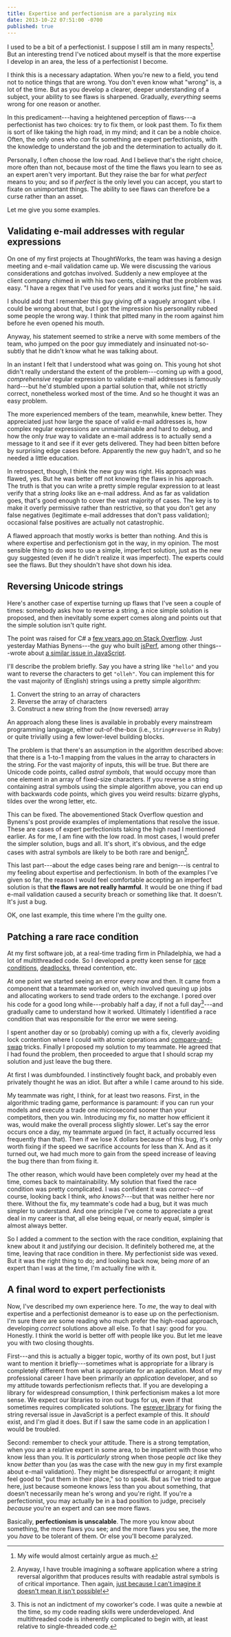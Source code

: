 ```yaml
---
title: Expertise and perfectionism are a paralyzing mix
date: 2013-10-22 07:51:00 -0700
published: true
---
```


I used to be a bit of a perfectionist. I suppose I still am in many respects[^still-a-perfectionist]. But an interesting trend I've noticed about myself is that the more expertise I develop in an area, the less of a perfectionist I become.

I think this is a necessary adaptation. When you're new to a field, you tend not to notice things that are wrong. You don't even know what "wrong" is, a lot of the time. But as you develop a clearer, deeper understanding of a subject, your ability to see flaws is sharpened. Gradually, *everything* seems wrong for one reason or another.

In this predicament---having a heightened perception of flaws---a perfectionist has two choices: try to fix them, or look past them. To fix them is sort of like taking the high road, in my mind; and it can be a noble choice. Often, the only ones who *can* fix something are expert perfectionists, with the knowledge to understand the job and the determination to actually do it.

Personally, I often choose the low road. And I believe that's the right choice, more often than not, because most of the time the flaws you learn to see as an expert aren't very important. But they raise the bar for what *perfect* means to you; and so if *perfect* is the only level you can accept, you start to fixate on unimportant things. The ability to see flaws can therefore be a curse rather than an asset.

Let me give you some examples.

Validating e-mail addresses with regular expressions
----------------------------------------------------

On one of my first projects at ThoughtWorks, the team was having a design meeting and e-mail validation came up. We were discussing the various considerations and gotchas involved. Suddenly a new employee at the client company chimed in with his two cents, claiming that the problem was easy. "I have a regex that I've used for years and it works just fine," he said.

I should add that I remember this guy giving off a vaguely arrogant vibe. I could be wrong about that, but I got the impression his personality rubbed some people the wrong way. I think that pitted many in the room against him before he even opened his mouth.

Anyway, his statement seemed to strike a nerve with some members of the team, who jumped on the poor guy immediately and insinuated not-so-subtly that he didn't know what he was talking about.

In an instant I felt that I understood what was going on. This young hot shot didn't really understand the extent of the problem---coming up with a good, *comprehensive* regular expression to validate e-mail addresses is famously hard---but he'd stumbled upon a partial solution that, while not strictly correct, nonetheless worked most of the time. And so he thought it was an easy problem.

The more experienced members of the team, meanwhile, knew better. They appreciated just how large the space of valid e-mail addresses is, how complex regular expressions are unmaintainable and hard to debug, and how the only *true* way to validate an e-mail address is to actually send a message to it and see if it ever gets delivered. They had been bitten before by surprising edge cases before. Apparently the new guy hadn't, and so he needed a little education.

In retrospect, though, I think the new guy was right. His approach was flawed, yes. But he was better off not knowing the flaws in his approach. The truth is that you can write a pretty simple regular expression to at least verify that a string *looks* like an e-mail address. And as far as validation goes, that's good enough to cover the vast majority of cases. The key is to make it overly permissive rather than restrictive, so that you don't get any false negatives (legitimate e-mail addresses that don't pass validation); occasional false positives are actually not catastrophic.

A flawed approach that mostly works is better than nothing. And this is where expertise and perfectionism got in the way, in my opinion. The most sensible thing to do *was* to use a simple, imperfect solution, just as the new guy suggested (even if he didn't realize it was imperfect). The experts could see the flaws. But they shouldn't have shot down his idea.

Reversing Unicode strings
-------------------------

Here's another case of expertise turning up flaws that I've seen a couple of times: somebody asks how to reverse a string, a nice simple solution is proposed, and then inevitably some expert comes along and points out that the simple solution isn't quite right.

The point was raised for C# a [few years ago on Stack Overflow](http://stackoverflow.com/a/228062/105570). Just yesterday Mathias Bynens---the guy who built [jsPerf](http://jsperf.com/), among other things---wrote about [a similar issue in JavaScript](http://mathiasbynens.be/notes/javascript-unicode#reversing-strings).

I'll describe the problem briefly. Say you have a string like `"hello"` and you want to reverse the characters to get `"olleh"`. You can implement this for the vast majority of (English) strings using a pretty simple algorithm:

1. Convert the string to an array of characters
2. Reverse the array of characters
3. Construct a new string from the (now reversed) array

An approach along these lines is available in probably every mainstream programming language, either out-of-the-box (i.e., `String#reverse` in Ruby) or quite trivially using a few lower-level building blocks.

The problem is that there's an assumption in the algorithm described above: that there is a 1-to-1 mapping from the values in the array to characters in the string. For the vast majority of inputs, this will be true. But there are Unicode code points, called *astral symbols*, that would occupy more than one element in an array of fixed-size characters. If you reverse a string containing astral symbols using the simple algorithm above, you can end up with backwards code points, which gives you weird results: bizarre glyphs, tildes over the wrong letter, etc.

This can be fixed. The abovementioned Stack Overflow question and Bynens's post provide examples of implementations that resolve the issue. These are cases of expert perfectionists taking the high road I mentioned earlier. As for me, I am fine with the low road. In most cases, I would prefer the simpler solution, bugs and all. It's short, it's obvious, and the edge cases with astral symbols are likely to be both rare and benign[^benign-edge-cases].

This last part---about the edge cases being rare and benign---is central to my feeling about expertise and perfectionism. In both of the examples I've given so far, the reason I would feel comfortable accepting an imperfect solution is that **the flaws are not really harmful**. It would be one thing if bad e-mail validation caused a security breach or something like that. It doesn't. It's just a bug.

OK, one last example, this time where I'm the guilty one.

Patching a rare race condition
------------------------------

At my first software job, at a real-time trading firm in Philadelphia, we had a lot of multithreaded code. So I developed a pretty keen sense for [race conditions](http://en.wikipedia.org/wiki/Race_condition), [deadlocks](http://en.wikipedia.org/wiki/Deadlock), thread contention, etc.

At one point we started seeing an error every now and then. It came from a component that a teammate worked on, which involved queuing up jobs and allocating workers to send trade orders to the exchange. I pored over his code for a good long while---probably half a day, if not a full day[^a-full-day]---and gradually came to understand how it worked. Ultimately I identified a race condition that was responsible for the error we were seeing.

I spent another day or so (probably) coming up with a fix, cleverly avoiding lock contention where I could with atomic operations and [compare-and-swap](http://en.wikipedia.org/wiki/Compare-and-swap) tricks. Finally I proposed my solution to my teammate. He agreed that I had found the problem, then proceeded to argue that I should scrap my solution and just leave the bug there.

At first I was dumbfounded. I instinctively fought back, and probably even privately thought he was an idiot. But after a while I came around to his side.

My teammate was right, I think, for at least two reasons. First, in the algorithmic trading game, performance is paramount: if you can run your models and execute a trade one microsecond sooner than your competitors, then you win. Introducing my fix, no matter how efficient it was, would make the overall process slightly slower. Let's say the error occurs once a day, my teammate argued (in fact, it actually occurred less frequently than that). Then if we lose X dollars because of this bug, it's only worth fixing if the speed we sacrifice accounts for less than X. And as it turned out, we had much more to gain from the speed increase of leaving the bug there than from fixing it.

The other reason, which would have been completely over my head at the time, comes back to maintainability. My solution that fixed the race condition was pretty complicated. I was confident it was *correct*---of course, looking back I think, *who knows?*---but that was neither here nor there. Without the fix, my teammate's code had a bug, but it was much simpler to understand. And one principle I've come to appreciate a great deal in my career is that, all else being equal, or nearly equal, simpler is almost always better.

So I added a comment to the section with the race condition, explaining that knew about it and justifying our decision. It definitely bothered me, at the time, leaving that race condition in there. My perfectionist side was vexed. But it was the right thing to do; and looking back now, being *more* of an expert than I was at the time, I'm actually fine with it.

A final word to expert perfectionists
-------------------------------------

Now, I've described my own experience here. To *me*, the way to deal with expertise and a perfectionist demeanor is to ease up on the perfectionism. I'm sure there are some reading who much prefer the high-road approach, developing *correct* solutions above all else. To that I say: good for you. Honestly. I think the world is better off with people like you. But let me leave you with two closing thoughts.

First---and this is actually a bigger topic, worthy of its own post, but I just want to mention it briefly---sometimes what is appropriate for a library is completely different from what is appropriate for an application. Most of my professional career I have been primarily an *application* developer, and so my attitude towards perfectionism reflects that. If you are developing a library for widespread consumption, I think perfectionism makes a lot more sense. We expect our libraries to iron out bugs for us, even if that sometimes requires complicated solutions. The [esrever library](https://github.com/mathiasbynens/esrever) for fixing the string reversal issue in JavaScript is a perfect example of this. It *should* exist, and I'm glad it does. But if I saw the same code in an application I would be troubled.

Second: remember to check your attitude. There is a strong temptation, when you are a relative expert in some area, to be impatient with those who know less than you. It is *particularly* strong when those people *act* like they know *better* than you (as was the case with the new guy in my first example about e-mail validation). They might be disrespectful or arrogant; it might feel good to "put them in their place," so to speak. But as I've tried to argue here, just because someone knows less than you about something, that doesn't necessarily mean he's wrong and you're right. If you're a perfectionist, you may actually be in a bad position to judge, precisely *because* you're an expert and can see more flaws.

Basically, **perfectionism is unscalable**. The more you know about something, the more flaws you see; and the more flaws you see, the more you *have* to be tolerant of them. Or else you'll become paralyzed.

[^still-a-perfectionist]: My wife would almost certainly argue as much.

[^benign-edge-cases]: Anyway, I have trouble imagining a software application where a string reversal algorithm that produces results with readable astral symbols is of critical importance. Then again, [just because I can't imagine it doesn't mean it isn't possible!](/posts/absence-of-disproof-is-not-proof.html)

[^a-full-day]: This is not an indictment of my coworker's code. I was quite a newbie at the time, so my code reading skills were underdeveloped. And multithreaded code is inherently complicated to begin with, at least relative to single-threaded code.
